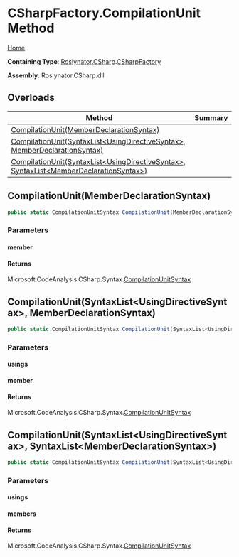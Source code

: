 # CSharpFactory\.CompilationUnit Method

[Home](../../../../README.md)

**Containing Type**: [Roslynator.CSharp](../../README.md)\.[CSharpFactory](../README.md)

**Assembly**: Roslynator\.CSharp\.dll

## Overloads

| Method | Summary |
| ------ | ------- |
| [CompilationUnit(MemberDeclarationSyntax)](#Roslynator_CSharp_CSharpFactory_CompilationUnit_Microsoft_CodeAnalysis_CSharp_Syntax_MemberDeclarationSyntax_) | |
| [CompilationUnit(SyntaxList\<UsingDirectiveSyntax>, MemberDeclarationSyntax)](#Roslynator_CSharp_CSharpFactory_CompilationUnit_Microsoft_CodeAnalysis_SyntaxList_Microsoft_CodeAnalysis_CSharp_Syntax_UsingDirectiveSyntax__Microsoft_CodeAnalysis_CSharp_Syntax_MemberDeclarationSyntax_) | |
| [CompilationUnit(SyntaxList\<UsingDirectiveSyntax>, SyntaxList\<MemberDeclarationSyntax>)](#Roslynator_CSharp_CSharpFactory_CompilationUnit_Microsoft_CodeAnalysis_SyntaxList_Microsoft_CodeAnalysis_CSharp_Syntax_UsingDirectiveSyntax__Microsoft_CodeAnalysis_SyntaxList_Microsoft_CodeAnalysis_CSharp_Syntax_MemberDeclarationSyntax__) | |

## CompilationUnit\(MemberDeclarationSyntax\)<a name="Roslynator_CSharp_CSharpFactory_CompilationUnit_Microsoft_CodeAnalysis_CSharp_Syntax_MemberDeclarationSyntax_"></a>

```csharp
public static CompilationUnitSyntax CompilationUnit(MemberDeclarationSyntax member)
```

### Parameters

#### member





#### Returns

Microsoft\.CodeAnalysis\.CSharp\.Syntax\.[CompilationUnitSyntax](https://docs.microsoft.com/en-us/dotnet/api/microsoft.codeanalysis.csharp.syntax.compilationunitsyntax)

## CompilationUnit\(SyntaxList\<UsingDirectiveSyntax>, MemberDeclarationSyntax\)<a name="Roslynator_CSharp_CSharpFactory_CompilationUnit_Microsoft_CodeAnalysis_SyntaxList_Microsoft_CodeAnalysis_CSharp_Syntax_UsingDirectiveSyntax__Microsoft_CodeAnalysis_CSharp_Syntax_MemberDeclarationSyntax_"></a>

```csharp
public static CompilationUnitSyntax CompilationUnit(SyntaxList<UsingDirectiveSyntax> usings, MemberDeclarationSyntax member)
```

### Parameters

#### usings





#### member





#### Returns

Microsoft\.CodeAnalysis\.CSharp\.Syntax\.[CompilationUnitSyntax](https://docs.microsoft.com/en-us/dotnet/api/microsoft.codeanalysis.csharp.syntax.compilationunitsyntax)

## CompilationUnit\(SyntaxList\<UsingDirectiveSyntax>, SyntaxList\<MemberDeclarationSyntax>\)<a name="Roslynator_CSharp_CSharpFactory_CompilationUnit_Microsoft_CodeAnalysis_SyntaxList_Microsoft_CodeAnalysis_CSharp_Syntax_UsingDirectiveSyntax__Microsoft_CodeAnalysis_SyntaxList_Microsoft_CodeAnalysis_CSharp_Syntax_MemberDeclarationSyntax__"></a>

```csharp
public static CompilationUnitSyntax CompilationUnit(SyntaxList<UsingDirectiveSyntax> usings, SyntaxList<MemberDeclarationSyntax> members)
```

### Parameters

#### usings





#### members





#### Returns

Microsoft\.CodeAnalysis\.CSharp\.Syntax\.[CompilationUnitSyntax](https://docs.microsoft.com/en-us/dotnet/api/microsoft.codeanalysis.csharp.syntax.compilationunitsyntax)

